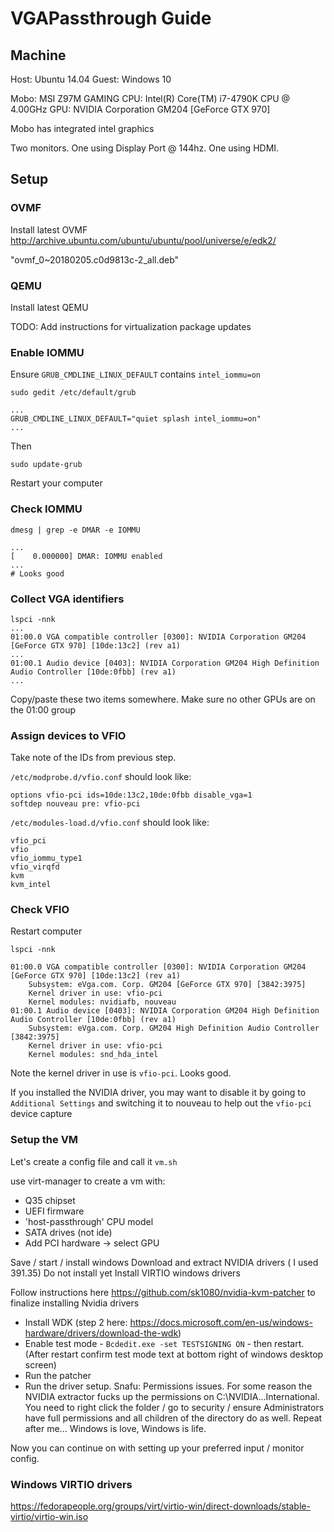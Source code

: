 # VGAPassthrough Guide

## Machine
Host: Ubuntu 14.04
Guest: Windows 10

Mobo: MSI Z97M GAMING
CPU: Intel(R) Core(TM) i7-4790K CPU @ 4.00GHz
GPU: NVIDIA Corporation GM204 [GeForce GTX 970]

Mobo has integrated intel graphics

Two monitors.  One using Display Port @ 144hz.  One using HDMI.

## Setup

### OVMF
Install latest OVMF
http://archive.ubuntu.com/ubuntu/ubuntu/pool/universe/e/edk2/

"ovmf_0~20180205.c0d9813c-2_all.deb"

### QEMU
Install latest QEMU

TODO:  Add instructions for virtualization package updates

### Enable IOMMU
Ensure `GRUB_CMDLINE_LINUX_DEFAULT` contains `intel_iommu=on`
```
sudo gedit /etc/default/grub

...
GRUB_CMDLINE_LINUX_DEFAULT="quiet splash intel_iommu=on"
...
```
Then
```
sudo update-grub
```
Restart your computer

### Check IOMMU
```
dmesg | grep -e DMAR -e IOMMU

...
[    0.000000] DMAR: IOMMU enabled
...
# Looks good
```

### Collect VGA identifiers
```
lspci -nnk
...
01:00.0 VGA compatible controller [0300]: NVIDIA Corporation GM204 [GeForce GTX 970] [10de:13c2] (rev a1)
...
01:00.1 Audio device [0403]: NVIDIA Corporation GM204 High Definition Audio Controller [10de:0fbb] (rev a1)
...
```
Copy/paste these two items somewhere.  Make sure no other GPUs are on the 01:00 group

### Assign devices to VFIO
Take note of the IDs from previous step.

`/etc/modprobe.d/vfio.conf` should look like:
```
options vfio-pci ids=10de:13c2,10de:0fbb disable_vga=1
softdep nouveau pre: vfio-pci
```

`/etc/modules-load.d/vfio.conf` should look like:
```
vfio_pci
vfio
vfio_iommu_type1
vfio_virqfd
kvm
kvm_intel
```

### Check VFIO
Restart computer
```
lspci -nnk

01:00.0 VGA compatible controller [0300]: NVIDIA Corporation GM204 [GeForce GTX 970] [10de:13c2] (rev a1)
	Subsystem: eVga.com. Corp. GM204 [GeForce GTX 970] [3842:3975]
	Kernel driver in use: vfio-pci
	Kernel modules: nvidiafb, nouveau
01:00.1 Audio device [0403]: NVIDIA Corporation GM204 High Definition Audio Controller [10de:0fbb] (rev a1)
	Subsystem: eVga.com. Corp. GM204 High Definition Audio Controller [3842:3975]
	Kernel driver in use: vfio-pci
	Kernel modules: snd_hda_intel
  ```
Note the kernel driver in use is `vfio-pci`.  Looks good.

If you installed the NVIDIA driver, you may want to disable it by going to `Additional Settings` and switching it to nouveau to help out the `vfio-pci` device capture

### Setup the VM
Let's create a config file and call it `vm.sh`

use virt-manager to create a vm with:

* Q35 chipset
* UEFI firmware
* 'host-passthrough' CPU model
* SATA drives (not ide)
* Add PCI hardware -> select GPU

Save / start / install windows
Download and extract NVIDIA drivers ( I used 391.35)
Do not install yet
Install VIRTIO windows drivers

Follow instructions here https://github.com/sk1080/nvidia-kvm-patcher to finalize installing Nvidia drivers
* Install WDK (step 2 here: https://docs.microsoft.com/en-us/windows-hardware/drivers/download-the-wdk)
* Enable test mode - `Bcdedit.exe -set TESTSIGNING ON` - then restart.  (After restart confirm test mode text at bottom right of windows desktop screen)
* Run the patcher
* Run the driver setup.  Snafu:  Permissions issues.  For some reason the NVIDIA extractor fucks up the permissions on C:\NVIDIA\...International.  You need to right click the folder / go to security / ensure Administrators have full permissions and all children of the directory do as well.  Repeat after me... Windows is love, Windows is life.

Now you can continue on with setting up your preferred input / monitor config.



### Windows VIRTIO drivers
https://fedorapeople.org/groups/virt/virtio-win/direct-downloads/stable-virtio/virtio-win.iso
